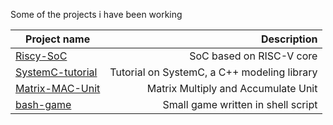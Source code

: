 Some of the projects i have been working
 
 |Project name | Description|
 | ----------- | ----------:|
 | [Riscy-SoC](https://github.com/AleksandarKostovic/Riscy-SoC)| SoC based on RISC-V core |
 | [SystemC-tutorial](https://github.com/AleksandarKostovic/SystemC-tutorial)| Tutorial on SystemC, a C++ modeling library |
 | [Matrix-MAC-Unit](https://github.com/AleksandarKostovic/Matrix-MAC-Unit)| Matrix Multiply and Accumulate Unit |
 | [bash-game](https://github.com/AleksandarKostovic/bash-game)| Small game written in shell script |
